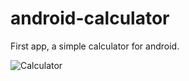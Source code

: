 # android-calculator
First app, a simple calculator for android.

![Calculator](https://frdiniz.github.io/images/android-calculator/sample.gif)


